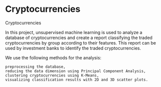 # Cryptocurrencies
Cryptocurrencies

In this project, unsupervised machine learning is used to analyze a database of cryptocurrencies and create a report classifying the traded cryptocurrencies by group according to their features. This report can be used by investment banks to identify the traded cryptocurrencies.



  We use the following methods for the analysis:

    preprocessing the database,
    reducing the data dimension using Principal Component Analysis,
    clustering cryptocurrencies using K-Means,
    visualizing classification results with 2D and 3D scatter plots.
